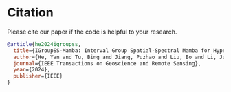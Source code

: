 # Citation
Please cite our paper if the code is helpful to your research.
```bibtex
@article{he2024igroupss,
  title={IGroupSS-Mamba: Interval Group Spatial-Spectral Mamba for Hyperspectral Image Classification},
  author={He, Yan and Tu, Bing and Jiang, Puzhao and Liu, Bo and Li, Jun and Plaza, Antonio},
  journal={IEEE Transactions on Geoscience and Remote Sensing},
  year={2024},
  publisher={IEEE}
}
